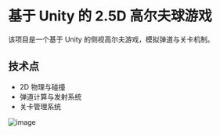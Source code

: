 # 基于 Unity 的 2.5D 高尔夫球游戏

该项目是一个基于 Unity 的侧视高尔夫游戏，模拟弹道与关卡机制。

## 技术点
- 2D 物理与碰撞
- 弹道计算与发射系统
- 关卡管理系统

![image](https://github.com/user-attachments/assets/a2ba42a1-4328-458d-98f0-eb9faf7640ca)
